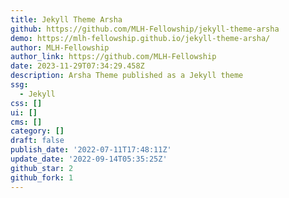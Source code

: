 ```yaml
---
title: Jekyll Theme Arsha
github: https://github.com/MLH-Fellowship/jekyll-theme-arsha
demo: https://mlh-fellowship.github.io/jekyll-theme-arsha/
author: MLH-Fellowship
author_link: https://github.com/MLH-Fellowship
date: 2023-11-29T07:34:29.458Z
description: Arsha Theme published as a Jekyll theme
ssg:
  - Jekyll
css: []
ui: []
cms: []
category: []
draft: false
publish_date: '2022-07-11T17:48:11Z'
update_date: '2022-09-14T05:35:25Z'
github_star: 2
github_fork: 1
---
```

